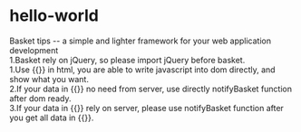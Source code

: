 # hello-world
Basket tips -- a simple and lighter framework for your web application development<br>
1.Basket rely on jQuery, so please import jQuery before basket.<br>
1.Use {{}} in html, you are able to write javascript into dom directly, and show what you want.<br>
2.If your data in {{}} no need from server, use directly notifyBasket function after dom ready.<br>
3.If your data in {{}} rely on server, please use notifyBasket function after you get all data in {{}}.<br>
